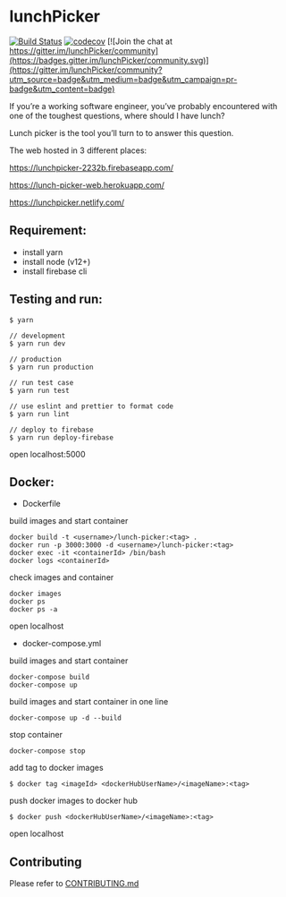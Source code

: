 # lunchPicker

[![Build Status](https://travis-ci.com/yeukfei02/lunchPicker.svg?branch=master)](https://travis-ci.com/yeukfei02/lunchPicker)
[![codecov](https://codecov.io/gh/yeukfei02/lunchPicker/branch/master/graph/badge.svg)](https://codecov.io/gh/yeukfei02/lunchPicker)
[![Join the chat at https://gitter.im/lunchPicker/community](https://badges.gitter.im/lunchPicker/community.svg)](https://gitter.im/lunchPicker/community?utm_source=badge&utm_medium=badge&utm_campaign=pr-badge&utm_content=badge)

If you’re a working software engineer, you’ve probably encountered with one of the toughest questions, where should I have lunch?

Lunch picker is the tool you’ll turn to to answer this question.

The web hosted in 3 different places:

https://lunchpicker-2232b.firebaseapp.com/

https://lunch-picker-web.herokuapp.com/

https://lunchpicker.netlify.com/

## Requirement:
 - install yarn
 - install node (v12+)
 - install firebase cli

## Testing and run:
```
$ yarn

// development
$ yarn run dev

// production
$ yarn run production

// run test case
$ yarn run test

// use eslint and prettier to format code
$ yarn run lint

// deploy to firebase
$ yarn run deploy-firebase
```

open localhost:5000

## Docker:

- Dockerfile

build images and start container
```
docker build -t <username>/lunch-picker:<tag> .
docker run -p 3000:3000 -d <username>/lunch-picker:<tag>
docker exec -it <containerId> /bin/bash
docker logs <containerId>
```

check images and container
```
docker images
docker ps
docker ps -a
```

open localhost

- docker-compose.yml

build images and start container
```
docker-compose build
docker-compose up
```

build images and start container in one line
```
docker-compose up -d --build
```

stop container
```
docker-compose stop
```

add tag to docker images
```
$ docker tag <imageId> <dockerHubUserName>/<imageName>:<tag>
```

push docker images to docker hub
```
$ docker push <dockerHubUserName>/<imageName>:<tag>
```

open localhost

## Contributing

Please refer to [CONTRIBUTING.md](https://github.com/yeukfei02/lunchPicker/blob/master/CONTRIBUTING.md)
